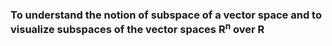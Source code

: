 ### To understand the notion of subspace of a vector space and to visualize subspaces of the vector spaces R<sup>n</sup> over R
